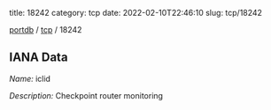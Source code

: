 title: 18242
category: tcp
date: 2022-02-10T22:46:10
slug: tcp/18242

[portdb](/) / [tcp](/category/tcp.html) / 18242


## IANA Data

_Name:_ iclid

_Description:_ Checkpoint router monitoring

